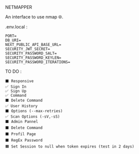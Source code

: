 NETMAPPER

An interface to use nmap 🌐.

.env.local :

```
PORT=
DB_URI=
NEXT_PUBLIC_API_BASE_URL=
SECURITY_JWT_SECRET=
SECURITY_PASSWORD_SALT=
SECURITY_PASSWORD_KEYLEN=
SECURITY_PASSWORD_ITERATIONS=
```

TO DO :

```
⬛ Responsive
✅ Sign In
✅ Sign Up
✅ Command
⬛ Delete Command
✅ User History
⬛ Options (--max-retries)
✅ Scan Options (-sV,-sS)
⬛ Admin Pannel
⬛ Delete Command
⬛ Profil Page
⬛ RegEx Password
🟧 Set Session to null when token expires (test in 2 days)
```
